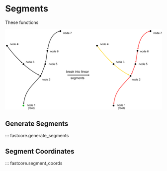 # Segments

These functions

![Breaking neurons into linear segments. This is the same toy skeleton used in the examples below.](../_static/segments.png)

## Generate Segments

::: fastcore.generate_segments

## Segment Coordinates

::: fastcore.segment_coords
